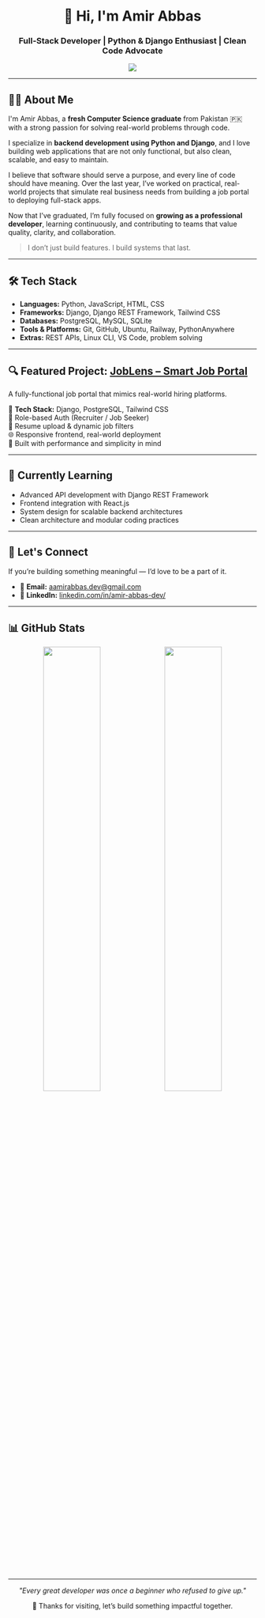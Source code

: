 <h1 align="center">👋 Hi, I'm Amir Abbas</h1>
<h3 align="center">Full-Stack Developer | Python & Django Enthusiast | Clean Code Advocate</h3>

<p align="center">
  <img src="https://readme-typing-svg.demolab.com?font=Fira+Code&weight=500&size=20&duration=2500&pause=1000&center=true&vCenter=true&width=550&lines=Engineer+by+mind%2C+developer+by+heart.;Clean.+Practical.+Production-ready+code.;Let's+build+impactful+software+together." />
</p>

---

## 👨‍🎓 About Me

I'm Amir Abbas, a **fresh Computer Science graduate** from Pakistan 🇵🇰 with a strong passion for solving real-world problems through code.

I specialize in **backend development using Python and Django**, and I love building web applications that are not only functional, but also clean, scalable, and easy to maintain.

I believe that software should serve a purpose, and every line of code should have meaning. Over the last year, I’ve worked on practical, real-world projects that simulate real business needs from building a job portal to deploying full-stack apps.

Now that I’ve graduated, I’m fully focused on **growing as a professional developer**, learning continuously, and contributing to teams that value quality, clarity, and collaboration.

> I don’t just build features. I build systems that last.

---

## 🛠 Tech Stack

- **Languages:** Python, JavaScript, HTML, CSS  
- **Frameworks:** Django, Django REST Framework, Tailwind CSS  
- **Databases:** PostgreSQL, MySQL, SQLite  
- **Tools & Platforms:** Git, GitHub, Ubuntu, Railway, PythonAnywhere  
- **Extras:** REST APIs, Linux CLI, VS Code, problem solving

---

## 🔍 Featured Project: [JobLens – Smart Job Portal](https://github.com/AmirAbbas101/job-portal-joblens-)

A fully-functional job portal that mimics real-world hiring platforms.

🔧 **Tech Stack:** Django, PostgreSQL, Tailwind CSS  
🔐 Role-based Auth (Recruiter / Job Seeker)  
📄 Resume upload & dynamic job filters  
🌐 Responsive frontend, real-world deployment  
🚀 Built with performance and simplicity in mind

---

## 🌱 Currently Learning

- Advanced API development with Django REST Framework  
- Frontend integration with React.js  
- System design for scalable backend architectures  
- Clean architecture and modular coding practices  

---

## 🤝 Let's Connect

If you’re building something meaningful — I’d love to be a part of it.

- 📧 **Email:** [aamirabbas.dev@gmail.com](mailto:aamirabbas.dev@gmail.com)  
- 💼 **LinkedIn:** [linkedin.com/in/amir-abbas-dev/](https://linkedin.com/in/amir-abbas-dev/)

---

## 📊 GitHub Stats

<p align="center">
  <img src="https://github-readme-stats.vercel.app/api?username=AmirAbbas101&show_icons=true&theme=github_dark&hide_title=true&hide_border=true" width="48%" />
  <img src="https://github-readme-stats.vercel.app/api/top-langs/?username=AmirAbbas101&layout=compact&theme=github_dark&hide_border=true" width="48%" />
</p>

---

<p align="center">
  <em>"Every great developer was once a beginner who refused to give up."</em>  
</p>
<p align="center">
  🚀 Thanks for visiting, let’s build something impactful together.
</p>

